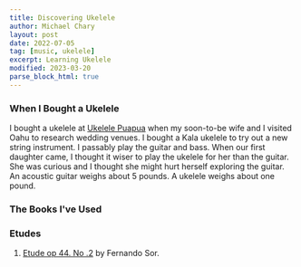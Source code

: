 ```yaml
---
title: Discovering Ukelele
author: Michael Chary
layout: post
date: 2022-07-05
tag: [music, ukelele] 
excerpt: Learning Ukelele
modified: 2023-03-20
parse_block_html: true
---
```


### When I Bought a Ukelele 

I bought a ukelele at <a href="https://ukulelepuapua.com/">Ukelele Puapua</a> when my soon-to-be wife and I visited Oahu to research wedding venues. I bought a Kala ukelele to try out a new string instrument. I passably play the guitar and bass. When our first daughter came, I thought it wiser to play the ukelele for her than the guitar. She was curious and I thought she might hurt herself exploring the guitar. An acoustic guitar weighs about 5 pounds. A ukelele weighs about one pound.

### The Books I've Used


### Etudes
1. [Etude op 44. No .2](https://ukulelego.com/wp-content/uploads/2018/01/4.-Etude-op.44-No.2-Sor.pdf) by Fernando Sor.